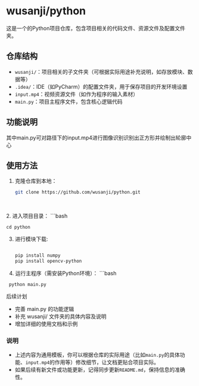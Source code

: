 
# wusanji/python

这是一个的Python项目仓库，包含项目相关的代码文件、资源文件及配置文件夹。

## 仓库结构
- `wusanji/`：项目相关的子文件夹（可根据实际用途补充说明，如存放模块、数据等）
- `.idea/`：IDE（如PyCharm）的配置文件夹，用于保存项目的开发环境设置
- `input.mp4`：视频资源文件（如作为程序的输入素材）
- `main.py`：项目主程序文件，包含核心逻辑代码


## 功能说明
其中main.py可对路径下的input.mp4进行图像识别识别出正方形并绘制出轮廓中心


## 使用方法
1. 克隆仓库到本地：
   ```bash
   git clone https://github.com/wusanji/python.git
 
 
2. 进入项目目录：
    ```bash
    
    cd python
3. 进行模块下载:
    ```bash
    
    pip install numpy
    pip install opencv-python
 
4. 运行主程序（需安装Python环境）：
    ```bash  
    
     python main.py

 
后续计划
 
- 完善 main.py 的功能逻辑
- 补充 wusanji/ 文件夹的具体内容及说明
- 增加详细的使用文档和示例
 


### 说明
- 上述内容为通用模板，你可以根据仓库的实际用途（比如`main.py`的具体功能、`input.mp4`的作用等）修改细节，让文档更贴合项目实际。
- 如果后续有新文件或功能更新，记得同步更新`README.md`，保持信息的准确性。

